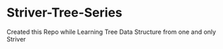 # Striver-Tree-Series
Created this Repo while Learning Tree Data Structure from one and only Striver

